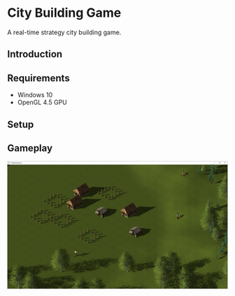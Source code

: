 # City Building Game

A real-time strategy city building game.

## Introduction



## Requirements

* Windows 10
* OpenGL 4.5 GPU

## Setup


## Gameplay

![Graph](media/screenshot1.png)

